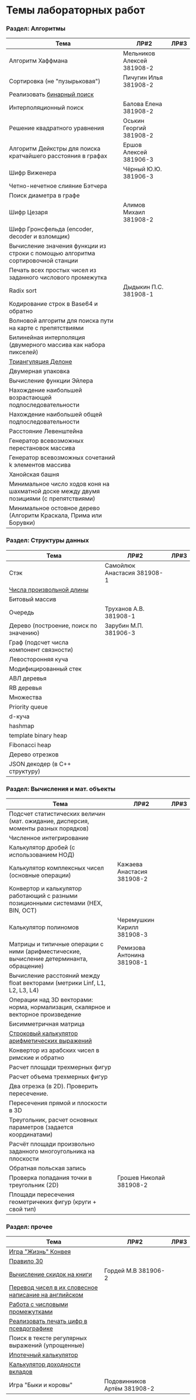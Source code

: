 # Темы лабораторных работ

### Раздел: Алгоритмы

| Тема | ЛР#2 | ЛР#3 |
|---|---|---|
| Алгоритм Хаффмана |Мельников Алексей 381908-2 | |
| Сортировка (не "пузырьковая") |Пичугин Илья 381908-2| |
| Реализовать [бинарный поиск](http://codekata.com/kata/kata02-karate-chop/) | | |
| Интерполяционный поиск |Балова Елена 381908-2 | |
| Решение квадратного уравнения |Оськин Георгий 381908-2 | |
| Алгоритм Дейкстры для поиска кратчайшего расстояния в графах |Ершов Алексей 381906-3 | |
| Шифр Виженера |Чёрный Ю.Ю. 381906-3 | |
| Четно-нечетное слияние Бэтчера | | |
| Поиск диаметра в графе | | |
| Шифр Цезаря |Алимов Михаил 381908-2| |
| Шифр Гронсфельда (encoder, decoder и взломщик) | | |
| Вычисление значения функции из строки с помощью алгоритма сортировочной станции | | |
| Печать всех простых чисел из заданного числового промежутка | | |
| Radix sort |Дыдыкин П.С. 381908-1 | |
| Кодирование строк в Base64 и обратно | | |
| Волновой алгоритм для поиска пути на карте с препятствиями | | |
| Билинейная интерполяция (двумерного массива как набора пикселей) | | |
| [Триангуляция Делоне](https://habr.com/ru/post/445048/) | | |
| Двумерная упаковка | | |
| Вычисление функции Эйлера | | |
| Нахождение наибольшей возрастающей подпоследовательности | | |
| Нахождение наибольшей общей подпоследовательности | | |
| Расстояние Левенштейна | | |
| Генератор всевозможных перестановок массива | | |
| Генератор всевозможных сочетаний k элементов массива | | |
| Ханойская башня | | |
| Минимальное число ходов коня на шахматной доске между двумя позициями (с препятствиями) | | |
| Минимальное остовное дерево (Алгоритм Краскала, Прима или Борувки) | | | |

### Раздел: Структуры данных

| Тема | ЛР#2 | ЛР#3 |
|---|---|---|
| Стэк |Самойлюк Анастасия 381908-1 | |
| [Числа произвольной длины](https://ru.wikipedia.org/wiki/%D0%94%D0%BB%D0%B8%D0%BD%D0%BD%D0%B0%D1%8F_%D0%B0%D1%80%D0%B8%D1%84%D0%BC%D0%B5%D1%82%D0%B8%D0%BA%D0%B0) | | |
| Битовый массив | | |
| Очередь |Труханов А.В. 381908-1 | |
| Дерево (построение, поиск по значению) | Зарубин М.П. 381906-3| |
| Граф (подсчет числа компонент связности) | | |
| Левосторонняя куча | | |
| Модифицированный стек | | |
| АВЛ деревья | | |
| RB деревья | | |
| Множества | | |
| Priority queue | | |
| d-куча | | |
| hashmap | | |
| template binary heap | | |
| Fibonacci heap | | |
| Дерево отрезков | | |
| JSON декодер (в C++ структуру) | | |

### Раздел: Вычисления и мат. объекты

| Тема | ЛР#2 | ЛР#3 |
|---|---|---|
| Подсчет статистических величин (мат. ожидание, дисперсия, моменты разных порядков) | | |
| Численное интегрирование | | |
| Калькулятор дробей (с использованием НОД) | | |
| Калькулятор комплексных чисел (основные операции) |Кажаева Анастасия 381908-2 | |
| Конвертор и калькулятор работающий с разными позиционными системами (HEX, BIN, OCT) | | |
| Калькулятор полиномов |Черемушкин Кирилл 381908-3 | |
| Матрицы и типичные операции с ними (арифместические, вычисление детерминанта, обращение) |Ремизова Антонина 381908-1 | |
| Вычисление расстояний между float векторами (метрики Linf, L1, L2, L3, L4) | | |
| Операции над 3D векторами: норма, нормализация, скалярное и векторное произведение | | |
| Бисимметричная матрица | | |
| [Строковый калькулятор арифметических выражений](https://github.com/garora/TDD-Katas/blob/master/KatasReadme.md#string-calculator-kata-via-roy-osherove) | | |
| Конвертор из арабских чисел в римские и обратно | | |
| Расчет площади трехмерных фигур | | |
| Расчет объема трехмерных фигур | | |
| Два отрезка (в 2D). Проверить пересечение. | | |
| Пересечения прямой и плоскости в 3D | | |
| Треугольник, расчет основных параметров (задается координатами) | | |
| Расчёт площади произвольно заданного многоугольника на плоскости | | |
| Обратная польская запись | | |
| Проверка попадания точки в треугольник (2D) |Грошев Николай 381908-2 | |
| Площади пересечения геометричеких фигур (круги + свой тип) | | |


### Раздел: прочее

| Тема | ЛР#2 | ЛР#3 |
|---|---|---|
| [Игра "Жизнь" Конвея](https://github.com/garora/TDD-Katas/blob/master/KatasReadme.md#game-of-life-) | | |
| [Правило 30](https://en.wikipedia.org/wiki/Rule_30) | | |
| [Вычисление скидок на книги](https://github.com/garora/TDD-Katas/blob/master/KatasReadme.md#harry-potter-) |Гордей М.В 381906-2 | |
| [Перевод чисел в их словесное написание на английском](http://codingdojo.org/kata/NumbersInWords/) | | |
| [Работа с числовыми промежутками](http://codingdojo.org/kata/Range/) | | |
| [Реализовать печать цифр в псевдографике](https://github.com/garora/TDD-Katas/blob/master/KatasReadme.md#lcd-digits-) | | |
| Поиск в тексте регулярных выражений (упрощенные) | | |
| [Ипотечный калькулятор](http://calculator-ipoteka.ru/calculator.php) | | |
| [Калькулятор доходности вкладов](http://www.banki.ru/services/calculators/deposits/) | | |
| Игра "Быки и коровы" |Подовинников Артём 381908-2 | |
